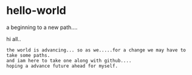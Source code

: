 # hello-world
a beginning to a new path.... 

hi all..

    the world is advancing... so as we.....for a change we may have to take some paths.
    and iam here to take one along with github....
    hoping a advance future ahead for myself. 
